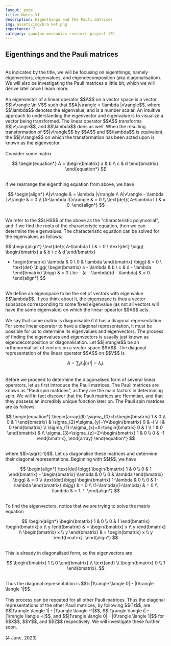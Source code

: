 ```yaml
---
layout: page
title: Notes VI
description: Eigenthings and the Pauli matrices
img: assets/img/bra ket.png
importance: 7
category: quantum mechanics research project (P)
---
```


<h2>
Eigenthings and the Pauli matrices
</h2>

<br>
As indicated by the title, we will be focusing on eigenthings, namely eigenvectors, eigenvalues, and eigendecomposition (aka diagonalisation). We will also be investigating the Pauli matrices a little bit, which we will derive later once I learn more. 
<br>
<br>
An eigenvector of a linear operator $$A$$ on a vector space is a vector $$|v\rangle \in V$$ such that $$A|v\rangle = \lambda |v\rangle$$, where $$\lambda$$ denotes the eigenvalue, and is a number scalar. An intuitive approach to understanding the eigenvector and eigenvalue is to visualize a vector being transformed. The linear operator $$A$$ transforms $$|v\rangle$$, and $$\lambda$$ does as well. When the resulting transformation of $$|v\rangle$$ by $$A$$ and $$\lambda$$ is equivalent, the $$|v\rangle$$ on which the transformation has been acted upon is known as the eigenvector. 
<br>
<br>
Consider some matrix 
<br>

$$
\begin{equation*}
A = 
\begin{bmatrix} 
a & b \\
c & d
\end{bmatrix}.
\end{equation*}
$$

<br>
If we rearrange the eigenthing equation from above, we have
<br>

$$
\begin{align*}
A|v\rangle & = \lambda |v\rangle \\ 
A|v\rangle - \lambda |v\rangle & = 0 \\
(A-\lambda I)|v\rangle & = 0 \\
\text{det}( A-\lambda I ) & = 0.
\end{align*}
$$

<br>
We refer to the $$LHS$$ of the above as the "characteristic polynomial", and if we find the roots of the characteristic equation, then we can determine the eigenvalues. The characteristic equation can be solved for the eigenvalues as follows:
<br> 

$$
\begin{align*}
\text{det}( A-\lambda I ) & = 0 \\
\text{det} \bigg( 
\begin{bmatrix} a & b \\ c & d \end{bmatrix} 
- \begin{bmatrix} \lambda & 0 \\ 0 & \lambda \end{bmatrix} \bigg) & = 0 \\
\text{det} \bigg( 
\begin{bmatrix} a - \lambda & b \\ c & d - \lambda \end{bmatrix} \bigg) & = 0 \\
bc - (a - \lambda)(d - \lambda) & = 0.
\end{align*}
$$

<br>
We define an eigenspace to be the set of vectors with eigenvalue $$\lambda$$. If you think about it, the eigenspace is thus a vector subspace corresponding to some fixed eigenvalue (as not all vectors will have the same eigenvalue) on which the linear opeartor $$A$$ acts. 
<br>
<br>
We say that some matrix is diagonisable if it has a diagonal representation. For some linear operator to have a diagonal representation, it must be possible for us to determine its eigenvalues and eigenvectors. The process of finding the eigenvalues and eigenvectors is usually just known as eigendecomposition or diagonalisation. Let $$|i\rangle$$ be an orthonormal set of vectors on a vector space $$V$$. The diagonal representation of the linear operator $$A$$ on $$V$$ is 
<br>

$$
\begin{equation} A = \sum_{i}\lambda_{i}|i\rangle \langle i| = \lambda_{i}I \end{equation} \label{eq:1}.
$$

<br>
Before we proceed to determine the diagonalised form of several linear operators, let us first introduce the Pauli matrices. The Pauli matrices are known as "Pauli spin matrices", as they are the main factors in determining spin. We will in fact discover that the Pauli matrices are Hermitian, and that they possess an incredibly unique function later on. The Pauli spin matrices are as follows: 
<br>

$$
\begin{equation*}
\begin{array}{ll}
    \sigma_{0}=I=\begin{bmatrix} 1 & 0 \\ 0 & 1 \end{bmatrix} & \sigma_{2}=\sigma_{y}=Y=\begin{bmatrix} 0 & -i \\ i & 0 \end{bmatrix} \\
    \sigma_{1}=\sigma_{x}=X=\begin{bmatrix} 0 & 1 \\ 1 & 0 \end{bmatrix} &  \\ \sigma_{3}=\sigma_{z}=Z=\begin{bmatrix} 1 & 0 \\ 0 & -1 \end{bmatrix}, 
\end{array}
\end{equation*}
$$

<br>
where $$i=\sqrt{-1}$$. Let us diagonalise these matrices and determine their diagonal representations. Beginning with $$I$$, we have 
<br>

$$
\begin{align*}
\text{det}\bigg( \begin{bmatrix} 1 & 0 \\ 0 & 1 \end{bmatrix} - \begin{bmatrix} \lambda & 0 \\ 0 & \lambda \end{bmatrix} \bigg) & = 0 \\
\text{det}\bigg( \begin{bmatrix} 1-\lambda & 0 \\ 0 & 1-\lambda \end{bmatrix} \bigg) & = 0 \\
(1-\lambda)(1-\lambda) & = 0 \\
\lambda & = 1, 1. 
\end{align*}
$$

<br>
To find the eigenvectors, notice that we are trying to solve the matrix equation
<br>

$$
\begin{align*}
\begin{bmatrix} 1 & 0 \\ 0 & 1 \end{bmatrix} \begin{bmatrix} x \\ y  \end{bmatrix} & = \begin{bmatrix} x \\ y  \end{bmatrix} \\
\begin{bmatrix} x \\ y  \end{bmatrix} & = \begin{bmatrix} x \\ y  \end{bmatrix}.
\end{align*}
$$

<br>
This is already in diagonalised form, so the eigenvectors are
<br>

$$
\begin{bmatrix} 1 \\ 0  \end{bmatrix} \\ \text{and} \\ \begin{bmatrix} 0 \\ 1  \end{bmatrix}.
$$

<br>
Thus the diagonal representation is $$I=|1\rangle \langle 0| - |0\rangle \langle 1|$$. 
<br>
<br>
This process can be repeated for all other Pauli matrices. Thus the diagonal representations of the other Pauli matrices, by following $$(1)$$, are $$|1\rangle \langle 1| - |1\rangle \langle -1|$$, $$|1\rangle \langle i| - |1\rangle \langle -i|$$, and $$|1\rangle \langle 0| - |0\rangle \langle 1|$$ for $$X$$, $$Y$$, and $$Z$$ respectively. We will investigate these further soon. 
<br>
<br>
(4 June, 2023)
<br>